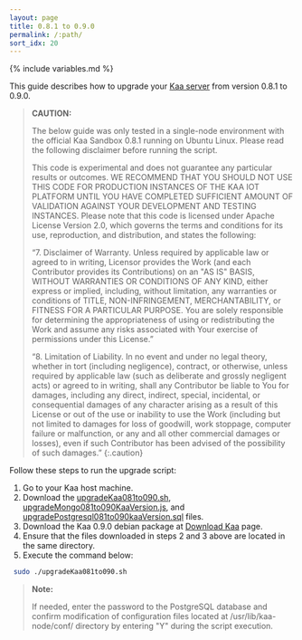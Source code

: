 ```yaml
---
layout: page
title: 0.8.1 to 0.9.0
permalink: /:path/
sort_idx: 20
---
```


{% include variables.md %}

This guide describes how to upgrade your [Kaa server]({{root_url}}Glossary/#kaa-server) from version 0.8.1 to 0.9.0.

>**CAUTION:**
>
>The below guide was only tested in a single-node environment with the official Kaa Sandbox 0.8.1 running on Ubuntu Linux.
>Please read the following disclaimer before running the script.
>
>This code is experimental and does not guarantee any particular results or outcomes.
>WE RECOMMEND THAT YOU SHOULD NOT USE THIS CODE FOR PRODUCTION INSTANCES OF THE KAA IOT PLATFORM UNTIL YOU HAVE COMPLETED SUFFICIENT AMOUNT OF VALIDATION AGAINST YOUR DEVELOPMENT AND TESTING INSTANCES.
>Please note that this code is licensed under Apache License Version 2.0, which governs the terms and conditions for its use, reproduction, and distribution, and states the following:
>
>“7. Disclaimer of Warranty.
>Unless required by applicable law or agreed to in writing, Licensor provides the Work (and each Contributor provides its Contributions) on an "AS IS" BASIS, WITHOUT WARRANTIES OR CONDITIONS OF ANY KIND, either express or implied, including, without limitation, any warranties or conditions of TITLE, NON-INFRINGEMENT, MERCHANTABILITY, or FITNESS FOR A PARTICULAR PURPOSE.
>You are solely responsible for determining the appropriateness of using or redistributing the Work and assume any risks associated with Your exercise of permissions under this License.”
>
>“8. Limitation of Liability.
>In no event and under no legal theory, whether in tort (including negligence), contract, or otherwise, unless required by applicable law (such as deliberate and grossly negligent acts) or agreed to in writing, shall any Contributor be liable to You for damages, including any direct, indirect, special, incidental, or consequential damages of any character arising as a result of this License or out of the use or inability to use the Work (including but not limited to damages for loss of goodwill, work stoppage, computer failure or malfunction, or any and all other commercial damages or losses), even if such Contributor has been advised of the possibility of such damages.”
{:.caution}

Follow these steps to run the upgrade script:

1. Go to your Kaa host machine.
2. Download the [upgradeKaa081to090.sh]({{github_url_raw}}server/upgrade/data-migration-0.8.1-0.9.0/upgradeKaa081to090.sh), [upgradeMongo081to090KaaVersion.js]({{github_url_raw}}server/upgrade/data-migration-0.8.1-0.9.0/upgradeMongo081to090KaaVersion.js), and [upgradePostgresql081to090kaaVersion.sql]({{github_url_raw}}server/upgrade/data-migration-0.8.1-0.9.0/upgradePostgresql081to090kaaVersion.sql) files.
3. Download the Kaa 0.9.0 debian package at [Download Kaa](http://www.kaaproject.org/download-kaa/) page.
4. Ensure that the files downloaded in steps 2 and 3 above are located in the same directory.
5. Execute the command below:

```bash
 sudo ./upgradeKaa081to090.sh
```

>**Note:**
>
>If needed, enter the password to the PostgreSQL database and confirm modification of configuration files located at /usr/lib/kaa-node/conf/ directory by entering "Y" during the script execution.
